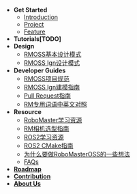 <!-- docs/_sidebar.md -->

- **Get Started**
  - [Introduction](get_started/introduction.md)
  - [Project](get_started/project.md)
  - [Feature](get_started/feature.md)
- **Tutorials[TODO]**
- **Design**
  - [RMOSS基本设计模式](design/rmoss_design.md)
  - [RMOSS Ign设计模式](design/rmoss_ign_design.md)
- **Developer Guides**
  - [RMOSS项目规范](developer_guides/rmoss_project_spec.md)
  - [RMOSS Ign建模指南](developer_guides/rmoss_ign_modeling.md)
  - [Pull Request指南](developer_guides/pr_guide.md)
  - [RM专用词语中英文对照](developer_guides/rm_terms.md)
- **Resource**
  - [RoboMaster学习资源](resource/awesome.md)
  - [RM相机选型指南](resource/camera_selection.md)
  - [ROS2学习资源](resource/ros2.md)
  - [ROS2 CMake指南](resource/ros2_cmake.md)
  - [为什么要做RoboMasterOSS的一些想法](resource/rmoss_idea.md)
  - [FAQs](resource/faq.md)
- [**Roadmap**](roadmap.md)
- [**Contribution**](contribution.md)
- [**About Us**](about_us.md)



